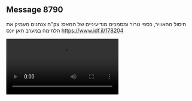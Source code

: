 ## Message 8790

חיסול מהאוויר, כספי טרור ומסמכים מודיעיניים של חמאס:
צק"ח צנחנים מעמיק את הלחימה במערב חאן יונס
https://www.idf.il/178204

![Video](8790/8790_media.mp4)
